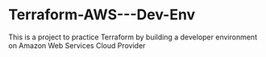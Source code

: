 # Terraform-AWS---Dev-Env
This is a project to practice Terraform by building a developer environment on Amazon Web Services Cloud Provider
